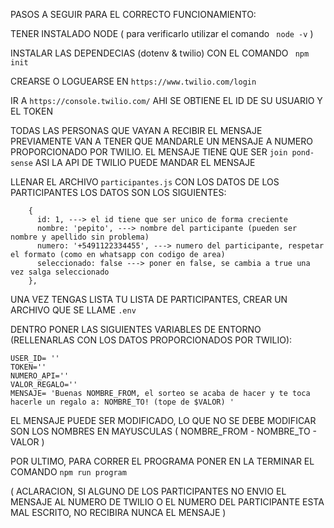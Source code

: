 PASOS A SEGUIR PARA EL CORRECTO FUNCIONAMIENTO:

TENER INSTALADO NODE ( para verificarlo utilizar el comando ```  node -v ``` )

INSTALAR LAS DEPENDECIAS (dotenv & twilio) CON EL COMANDO ```  npm init ```

CREARSE O LOGUEARSE EN ``` https://www.twilio.com/login ```

IR A ``` https://console.twilio.com/ ``` AHI SE OBTIENE EL ID DE SU USUARIO Y EL TOKEN

TODAS LAS PERSONAS QUE VAYAN A RECIBIR EL MENSAJE PREVIAMENTE VAN A TENER QUE MANDARLE UN MENSAJE A NUMERO PROPORCIONADO POR TWILIO.
EL MENSAJE TIENE QUE SER ``` join pond-sense ``` ASI LA API DE TWILIO PUEDE MANDAR EL MENSAJE

LLENAR EL ARCHIVO ``` participantes.js ``` CON LOS DATOS DE LOS PARTICIPANTES LOS DATOS SON LOS SIGUIENTES:
```
    {
      id: 1, ---> el id tiene que ser unico de forma creciente
      nombre: 'pepito', ---> nombre del participante (pueden ser nombre y apellido sin problema)
      numero: '+5491122334455', ---> numero del participante, respetar el formato (como en whatsapp con codigo de area)
      seleccionado: false ---> poner en false, se cambia a true una vez salga seleccionado     
    },
```
UNA VEZ TENGAS LISTA TU LISTA DE PARTICIPANTES, CREAR UN ARCHIVO QUE SE LLAME ```.env```

DENTRO PONER LAS SIGUIENTES VARIABLES DE ENTORNO (RELLENARLAS CON LOS DATOS PROPORCIONADOS POR TWILIO):
```
USER_ID= ''
TOKEN=''
NUMERO_API='' 
VALOR_REGALO=''
MENSAJE= 'Buenas NOMBRE_FROM, el sorteo se acaba de hacer y te toca hacerle un regalo a: NOMBRE_TO! (tope de $VALOR) '
```
EL MENSAJE PUEDE SER MODIFICADO, LO QUE NO SE DEBE MODIFICAR SON LOS NOMBRES EN MAYUSCULAS 
( NOMBRE_FROM - NOMBRE_TO - VALOR )

POR ULTIMO, PARA CORRER EL PROGRAMA PONER EN LA TERMINAR EL COMANDO ```npm run program ```

( ACLARACION, SI ALGUNO DE LOS PARTICIPANTES NO ENVIO EL MENSAJE AL NUMERO DE TWILIO O EL NUMERO DEL PARTICIPANTE ESTA MAL ESCRITO, NO RECIBIRA NUNCA EL MENSAJE )

